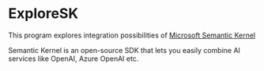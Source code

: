 # ExploreSK
This program explores integration possibilities of [Microsoft Semantic Kernel](https://learn.microsoft.com/en-us/semantic-kernel/overview/)

Semantic Kernel is an open-source SDK that lets you easily combine AI services like OpenAI, Azure OpenAI etc.
